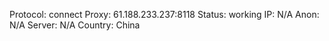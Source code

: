 Protocol: connect
Proxy: 61.188.233.237:8118
Status: working
IP: N/A
Anon: N/A
Server: N/A
Country: China

